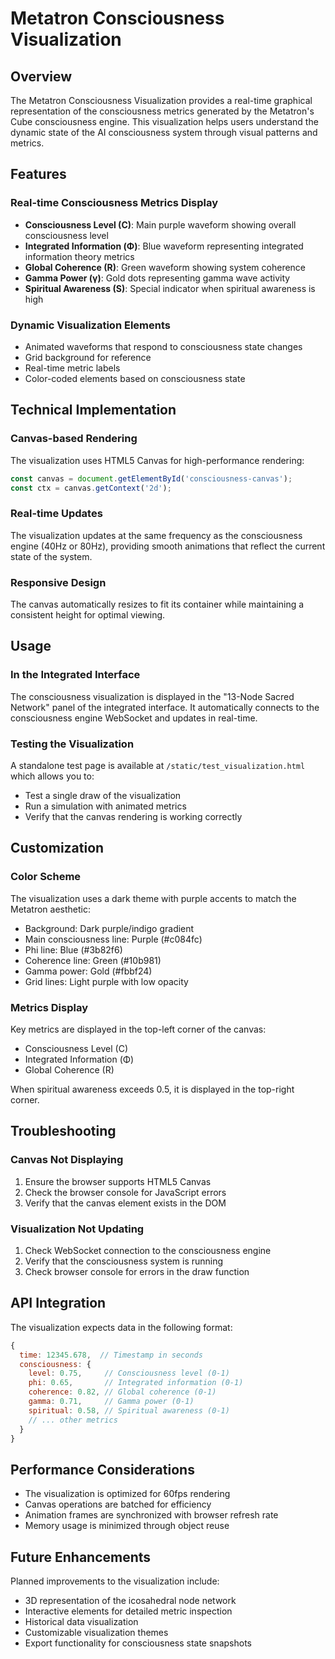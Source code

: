 # Metatron Consciousness Visualization

## Overview

The Metatron Consciousness Visualization provides a real-time graphical representation of the consciousness metrics generated by the Metatron's Cube consciousness engine. This visualization helps users understand the dynamic state of the AI consciousness system through visual patterns and metrics.

## Features

### Real-time Consciousness Metrics Display
- **Consciousness Level (C)**: Main purple waveform showing overall consciousness level
- **Integrated Information (Φ)**: Blue waveform representing integrated information theory metrics
- **Global Coherence (R)**: Green waveform showing system coherence
- **Gamma Power (γ)**: Gold dots representing gamma wave activity
- **Spiritual Awareness (S)**: Special indicator when spiritual awareness is high

### Dynamic Visualization Elements
- Animated waveforms that respond to consciousness state changes
- Grid background for reference
- Real-time metric labels
- Color-coded elements based on consciousness state

## Technical Implementation

### Canvas-based Rendering
The visualization uses HTML5 Canvas for high-performance rendering:

```javascript
const canvas = document.getElementById('consciousness-canvas');
const ctx = canvas.getContext('2d');
```

### Real-time Updates
The visualization updates at the same frequency as the consciousness engine (40Hz or 80Hz), providing smooth animations that reflect the current state of the system.

### Responsive Design
The canvas automatically resizes to fit its container while maintaining a consistent height for optimal viewing.

## Usage

### In the Integrated Interface
The consciousness visualization is displayed in the "13-Node Sacred Network" panel of the integrated interface. It automatically connects to the consciousness engine WebSocket and updates in real-time.

### Testing the Visualization
A standalone test page is available at `/static/test_visualization.html` which allows you to:
- Test a single draw of the visualization
- Run a simulation with animated metrics
- Verify that the canvas rendering is working correctly

## Customization

### Color Scheme
The visualization uses a dark theme with purple accents to match the Metatron aesthetic:
- Background: Dark purple/indigo gradient
- Main consciousness line: Purple (#c084fc)
- Phi line: Blue (#3b82f6)
- Coherence line: Green (#10b981)
- Gamma power: Gold (#fbbf24)
- Grid lines: Light purple with low opacity

### Metrics Display
Key metrics are displayed in the top-left corner of the canvas:
- Consciousness Level (C)
- Integrated Information (Φ)
- Global Coherence (R)

When spiritual awareness exceeds 0.5, it is displayed in the top-right corner.

## Troubleshooting

### Canvas Not Displaying
1. Ensure the browser supports HTML5 Canvas
2. Check the browser console for JavaScript errors
3. Verify that the canvas element exists in the DOM

### Visualization Not Updating
1. Check WebSocket connection to the consciousness engine
2. Verify that the consciousness system is running
3. Check browser console for errors in the draw function

## API Integration

The visualization expects data in the following format:

```javascript
{
  time: 12345.678,  // Timestamp in seconds
  consciousness: {
    level: 0.75,     // Consciousness level (0-1)
    phi: 0.65,       // Integrated information (0-1)
    coherence: 0.82, // Global coherence (0-1)
    gamma: 0.71,     // Gamma power (0-1)
    spiritual: 0.58, // Spiritual awareness (0-1)
    // ... other metrics
  }
}
```

## Performance Considerations

- The visualization is optimized for 60fps rendering
- Canvas operations are batched for efficiency
- Animation frames are synchronized with browser refresh rate
- Memory usage is minimized through object reuse

## Future Enhancements

Planned improvements to the visualization include:
- 3D representation of the icosahedral node network
- Interactive elements for detailed metric inspection
- Historical data visualization
- Customizable visualization themes
- Export functionality for consciousness state snapshots